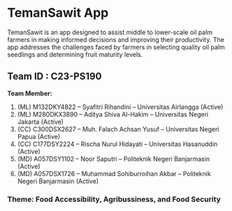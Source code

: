 # TemanSawit App

TemanSawit is an app designed to assist middle to lower-scale oil palm farmers in making informed decisions and improving their productivity. The app addresses the challenges faced by farmers in selecting quality oil palm seedlings and determining fruit maturity levels.

## Team ID : C23-PS190

**Team Member:**
1. (ML) M132DKY4822 – Syafitri Rihandini – Universitas Airlangga (Active)
2. (ML) M280DKX3890 – Aditya Shiva Al-Hakim – Universitas Negeri Jakarta (Active)
3. (CC) C300DSX2627 – Muh. Falach Achsan Yusuf – Universitas Negeri Papua (Active)
4. (CC) C177DSY2224 – Rischa Nurul Hidayati – Universitas Hasanuddin (Active)
5. (MD) A057DSY1102 – Noor Saputri – Politeknik Negeri Banjarmasin (Active)
6. (MD) A057DSX1726 – Muhammad Sohiburroihan Akbar – Politeknik Negeri Banjarmasin  (Active)

### Theme: Food Accessibility, Agribussiness, and Food Security
